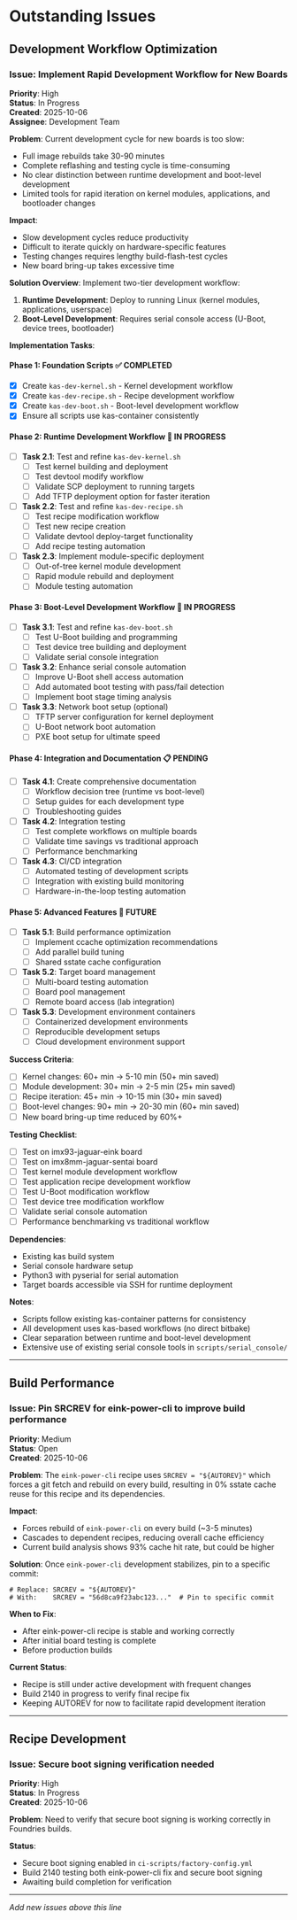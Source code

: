 # Outstanding Issues

## Development Workflow Optimization

### Issue: Implement Rapid Development Workflow for New Boards
**Priority**: High  
**Status**: In Progress  
**Created**: 2025-10-06  
**Assignee**: Development Team  

**Problem**: 
Current development cycle for new boards is too slow:
- Full image rebuilds take 30-90 minutes
- Complete reflashing and testing cycle is time-consuming
- No clear distinction between runtime development and boot-level development
- Limited tools for rapid iteration on kernel modules, applications, and bootloader changes

**Impact**:
- Slow development cycles reduce productivity
- Difficult to iterate quickly on hardware-specific features
- Testing changes requires lengthy build-flash-test cycles
- New board bring-up takes excessive time

**Solution Overview**:
Implement two-tier development workflow:
1. **Runtime Development**: Deploy to running Linux (kernel modules, applications, userspace)
2. **Boot-Level Development**: Requires serial console access (U-Boot, device trees, bootloader)

**Implementation Tasks**:

#### Phase 1: Foundation Scripts ✅ COMPLETED
- [x] Create `kas-dev-kernel.sh` - Kernel development workflow
- [x] Create `kas-dev-recipe.sh` - Recipe development workflow  
- [x] Create `kas-dev-boot.sh` - Boot-level development workflow
- [x] Ensure all scripts use kas-container consistently

#### Phase 2: Runtime Development Workflow 🔄 IN PROGRESS
- [ ] **Task 2.1**: Test and refine `kas-dev-kernel.sh`
  - [ ] Test kernel building and deployment
  - [ ] Test devtool modify workflow
  - [ ] Validate SCP deployment to running targets
  - [ ] Add TFTP deployment option for faster iteration
- [ ] **Task 2.2**: Test and refine `kas-dev-recipe.sh`
  - [ ] Test recipe modification workflow
  - [ ] Test new recipe creation
  - [ ] Validate devtool deploy-target functionality
  - [ ] Add recipe testing automation
- [ ] **Task 2.3**: Implement module-specific deployment
  - [ ] Out-of-tree kernel module development
  - [ ] Rapid module rebuild and deployment
  - [ ] Module testing automation

#### Phase 3: Boot-Level Development Workflow 🔄 IN PROGRESS  
- [ ] **Task 3.1**: Test and refine `kas-dev-boot.sh`
  - [ ] Test U-Boot building and programming
  - [ ] Test device tree building and deployment
  - [ ] Validate serial console integration
- [ ] **Task 3.2**: Enhance serial console automation
  - [ ] Improve U-Boot shell access automation
  - [ ] Add automated boot testing with pass/fail detection
  - [ ] Implement boot stage timing analysis
- [ ] **Task 3.3**: Network boot setup (optional)
  - [ ] TFTP server configuration for kernel deployment
  - [ ] U-Boot network boot automation
  - [ ] PXE boot setup for ultimate speed

#### Phase 4: Integration and Documentation 📋 PENDING
- [ ] **Task 4.1**: Create comprehensive documentation
  - [ ] Workflow decision tree (runtime vs boot-level)
  - [ ] Setup guides for each development type
  - [ ] Troubleshooting guides
- [ ] **Task 4.2**: Integration testing
  - [ ] Test complete workflows on multiple boards
  - [ ] Validate time savings vs traditional approach
  - [ ] Performance benchmarking
- [ ] **Task 4.3**: CI/CD integration
  - [ ] Automated testing of development scripts
  - [ ] Integration with existing build monitoring
  - [ ] Hardware-in-the-loop testing automation

#### Phase 5: Advanced Features 🔮 FUTURE
- [ ] **Task 5.1**: Build performance optimization
  - [ ] Implement ccache optimization recommendations
  - [ ] Add parallel build tuning
  - [ ] Shared sstate cache configuration
- [ ] **Task 5.2**: Target board management
  - [ ] Multi-board testing automation
  - [ ] Board pool management
  - [ ] Remote board access (lab integration)
- [ ] **Task 5.3**: Development environment containers
  - [ ] Containerized development environments
  - [ ] Reproducible development setups
  - [ ] Cloud development environment support

**Success Criteria**:
- [ ] Kernel changes: 60+ min → 5-10 min (50+ min saved)
- [ ] Module development: 30+ min → 2-5 min (25+ min saved)
- [ ] Recipe iteration: 45+ min → 10-15 min (30+ min saved)
- [ ] Boot-level changes: 90+ min → 20-30 min (60+ min saved)
- [ ] New board bring-up time reduced by 60%+

**Testing Checklist**:
- [ ] Test on imx93-jaguar-eink board
- [ ] Test on imx8mm-jaguar-sentai board
- [ ] Test kernel module development workflow
- [ ] Test application recipe development workflow
- [ ] Test U-Boot modification workflow
- [ ] Test device tree modification workflow
- [ ] Validate serial console automation
- [ ] Performance benchmarking vs traditional workflow

**Dependencies**:
- Existing kas build system
- Serial console hardware setup
- Python3 with pyserial for serial automation
- Target boards accessible via SSH for runtime deployment

**Notes**:
- Scripts follow existing kas-container patterns for consistency
- All development uses kas-based workflows (no direct bitbake)
- Clear separation between runtime and boot-level development
- Extensive use of existing serial console tools in `scripts/serial_console/`

---

## Build Performance

### Issue: Pin SRCREV for eink-power-cli to improve build performance
**Priority**: Medium  
**Status**: Open  
**Created**: 2025-10-06  

**Problem**: 
The `eink-power-cli` recipe uses `SRCREV = "${AUTOREV}"` which forces a git fetch and rebuild on every build, resulting in 0% sstate cache reuse for this recipe and its dependencies.

**Impact**:
- Forces rebuild of `eink-power-cli` on every build (~3-5 minutes)
- Cascades to dependent recipes, reducing overall cache efficiency
- Current build analysis shows 93% cache hit rate, but could be higher

**Solution**:
Once `eink-power-cli` development stabilizes, pin to a specific commit:
```bb
# Replace: SRCREV = "${AUTOREV}"
# With:    SRCREV = "56d8ca9f23abc123..."  # Pin to specific commit
```

**When to Fix**:
- After eink-power-cli recipe is stable and working correctly
- After initial board testing is complete
- Before production builds

**Current Status**: 
- Recipe is still under active development with frequent changes
- Build 2140 in progress to verify final recipe fix
- Keeping AUTOREV for now to facilitate rapid development iteration

---

## Recipe Development

### Issue: Secure boot signing verification needed
**Priority**: High  
**Status**: In Progress  
**Created**: 2025-10-06  

**Problem**: 
Need to verify that secure boot signing is working correctly in Foundries builds.

**Status**: 
- Secure boot signing enabled in `ci-scripts/factory-config.yml`
- Build 2140 testing both eink-power-cli fix and secure boot signing
- Awaiting build completion for verification

---

*Add new issues above this line*
